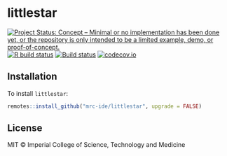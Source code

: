 # littlestar

<!-- badges: start -->
[![Project Status: Concept – Minimal or no implementation has been done yet, or the repository is only intended to be a limited example, demo, or proof-of-concept.](https://www.repostatus.org/badges/latest/concept.svg)](https://www.repostatus.org/#concept)
[![R build status](https://github.com/mrc-ide/littlestar/workflows/R-CMD-check/badge.svg)](https://github.com/mrc-ide/littlestar/actions)
[![Build status]()](https://buildkite.com/mrc-ide/mrcide/littlestar?branch=main)
[![codecov.io](https://codecov.io/github/mrc-ide/littlestar/coverage.svg?branch=main)](https://codecov.io/github/mrc-ide/littlestar?branch=main)
<!-- badges: end -->

## Installation

To install `littlestar`:

```r
remotes::install_github("mrc-ide/littlestar", upgrade = FALSE)
```

## License

MIT © Imperial College of Science, Technology and Medicine
